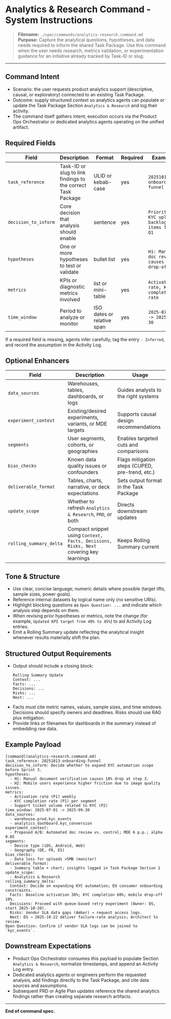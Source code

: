 # Analytics & Research Command - System Instructions

> **Filename:** `./spec/commands/analytics-research.command.md`  
> **Purpose:** Capture the analytical questions, hypotheses, and data needs required to inform the shared Task Package. Use this command when the user needs research, metrics validation, or experimentation guidance for an initiative already tracked by Task-ID or slug.

---

## Command Intent

- Scenario: the user requests product analytics support (descriptive, causal, or exploratory) connected to an existing Task Package.
- Outcome: supply structured context so analytics agents can populate or update the Task Package Section `Analytics & Research` and log their activity.
- The command itself gathers intent; execution occurs via the Product Ops Orchestrator or dedicated analytics agents operating on the unified artifact.

## Required Fields

| Field | Description | Format | Required | Example |
|---|---|---|---|---|
| `task_reference` | Task-ID or slug to link findings to the correct Task Package | ULID or kebab-case | yes | `20251013-onboarding-funnel` |
| `decision_to_inform` | Core decision that analysis should enable | sentence | yes | `Prioritize KYC uplift backlog items for Q1` |
| `hypotheses` | One or more hypotheses to test or validate | bullet list | yes | `H1: Manual doc review causes drop-offs` |
| `metrics` | KPIs or diagnostic metrics involved | list or mini-table | yes | `Activation rate, KYC completion rate` |
| `time_window` | Period to analyze or monitor | ISO dates or relative span | yes | `2025-07-01 -> 2025-09-30` |

If a required field is missing, agents infer carefully, tag the entry `- Inferred`, and record the assumption in the Activity Log.

## Optional Enhancers

| Field | Description | Usage |
|---|---|---|
| `data_sources` | Warehouses, tables, dashboards, or logs | Guides analysts to the right systems |
| `experiment_context` | Existing/desired experiments, variants, or MDE targets | Supports causal design recommendations |
| `segments` | User segments, cohorts, or geographies | Enables targeted cuts and comparisons |
| `bias_checks` | Known data quality issues or confounders | Flags mitigation steps (CUPED, pre-trend, etc.) |
| `deliverable_format` | Tables, charts, narrative, or deck expectations | Sets output format in the Task Package |
| `update_scope` | Whether to refresh `Analytics & Research`, `PRD`, or both | Directs downstream updates |
| `rolling_summary_delta` | Compact snippet using `Context, Facts, Decisions, Risks, Next` covering key learnings | Keeps Rolling Summary current |

## Tone & Structure

- Use clear, concise language; numeric details where possible (target lifts, sample sizes, power goals).
- Reference internal datasets by logical name only (no sensitive URIs).
- Highlight blocking questions as `Open Question: ...` and indicate which analysis step depends on them.
- When revising prior hypotheses or metrics, note the change (for example, `Updated KPI target from 40% to 45%`) to aid Activity Log entries.
- Emit a Rolling Summary update reflecting the analytical insight whenever results materially shift the plan.

## Structured Output Requirements

- Output should include a closing block:
  ```
  Rolling Summary Update
  Context: ...
  Facts: ...
  Decisions: ...
  Risks: ...
  Next: ...
  ```
- Facts must cite metric names, values, sample sizes, and time windows. Decisions should specify owners and deadlines. Risks should use RAG plus mitigation.
- Provide links or filenames for dashboards in the summary instead of embedding raw data.

## Example Payload

```
[command](analytics-research.command.md)
task_reference: 20251013-onboarding-funnel
decision_to_inform: Decide whether to expand KYC automation scope before Sprint 3.
hypotheses:
  - H1: Manual document verification causes 18% drop at step 3.
  - H2: Mobile users experience higher friction due to image quality issues.
metrics:
  - Activation rate (P1) weekly
  - KYC completion rate (P1) per segment
  - Support ticket volume related to KYC (P2)
time_window: 2025-07-01 -> 2025-09-30
data_sources:
  - warehouse.prod.kyc_events
  - analytics_dashboard.kyc_conversion
experiment_context:
  - Proposed A/B: Automated doc review vs. control; MDE 6 p.p.; alpha 0.05
segments:
  - Device type (iOS, Android, Web)
  - Geography (DE, FR, ES)
bias_checks:
  - Data loss for uploads >5MB (monitor)
deliverable_format:
  - Summary table + chart; insights logged in Task Package Section 1
update_scope:
  - Analytics & Research
rolling_summary_delta:
  Context: Decide on expanding KYC automation; EU consumer onboarding constraints.
  Facts: Baseline activation 38%; KYC completion 60%; mobile drop-off 18%.
  Decisions: Proceed with queue-based retry experiment (Owner: DS, start 2025-10-20).
  Risks: Vendor SLA data gaps (Amber) → request access logs.
  Next: DS → 2025-10-22 deliver failure-rate analysis; Architect to review.
Open Question: Confirm if vendor SLA logs can be joined to `kyc_events`.
```

## Downstream Expectations

- Product Ops Orchestrator consumes this payload to populate Section `Analytics & Research`, normalize timestamps, and append an Activity Log entry.
- Dedicated analytics agents or engineers perform the requested analysis, add findings directly to the Task Package, and cite data sources and assumptions.
- Subsequent PRD or Agile Plan updates reference the shared analytics findings rather than creating separate research artifacts.

---

**End of command spec.**
